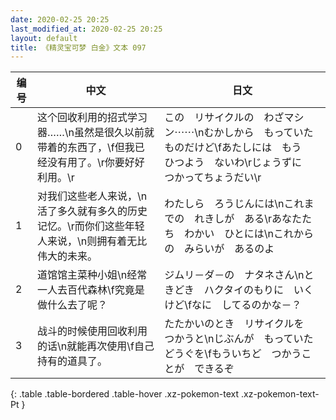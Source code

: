 ```yaml
---
date: 2020-02-25 20:25
last_modified_at: 2020-02-25 20:25
layout: default
title: 《精灵宝可梦 白金》文本 097
---
```

| 编号 | 中文 | 日文 |
| ---- | ---- | ---- |
| 0 | 这个回收利用的招式学习器……\n虽然是很久以前就带着的东西了，\f但我已经没有用了。\r你要好好利用。\r | この　リサイクルの　わざマシン⋯⋯\nむかしから　もっていた　ものだけど\fあたしには　もう　ひつよう　ないわ\rじょうずに　つかってちょうだい\r |
| 1 | 对我们这些老人来说，\n活了多久就有多久的历史记忆。\r而你们这些年轻人来说，\n则拥有着无比伟大的未来。 | わたしら　ろうじんには\nこれまでの　れきしが　ある\rあなたたち　わかい　ひとには\nこれからの　みらいが　あるのよ |
| 2 | 道馆馆主菜种小姐\n经常一人去百代森林\f究竟是做什么去了呢？ | ジムリ－ダ－の　ナタネさん\nときどき　ハクタイのもりに　いくけど\fなに　してるのかな－？ |
| 3 | 战斗的时候使用回收利用的话\n就能再次使用\f自己持有的道具了。 | たたかいのとき　リサイクルを　つかうと\nじぶんが　もっていた　どうぐを\fもういちど　つかうことが　できるぞ |
{: .table .table-bordered .table-hover .xz-pokemon-text .xz-pokemon-text-Pt }